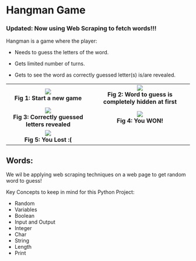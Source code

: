 # Hangman Game

### Updated: Now using Web Scraping to fetch words!!!  

Hangman is a game where the player:

* Needs to guess the letters of the word.

* Gets limited number of turns.

* Gets to see the word as correctly guessed letter(s) is/are revealed.

<table border=0>
  <tr>
    <td align="center">
      <img src="https://user-images.githubusercontent.com/32167236/97106632-f5faa500-16e8-11eb-9b3e-47a97d2019ff.png"><br/>
      <b><figcaption>Fig 1: Start a new game</figcaption></b>
    </td>
    <td align="center">
      <img src="https://user-images.githubusercontent.com/32167236/97106660-1591cd80-16e9-11eb-8057-6236c60d6e34.png"><br/>
      <b><figcaption>Fig 2: Word to guess is completely hidden at first</figcaption></b>
    </td>
  </tr>
  <tr>
    <td align="center">
      <img src="https://user-images.githubusercontent.com/32167236/97106690-2e9a7e80-16e9-11eb-89bd-f7c8988125f2.png"><br/>
      <b><figcaption>Fig 3: Correctly guessed letters revealed</figcaption></b>
    </td>
    <td align="center">
      <img src="https://user-images.githubusercontent.com/32167236/97106706-3e19c780-16e9-11eb-86ef-580e437c8cea.png"><br/>
      <b><figcaption>Fig 4: You WON!</figcaption></b>
    </td>
  </tr>
   <tr>
    <td align="center">
      <img src="https://user-images.githubusercontent.com/32167236/97106720-4eca3d80-16e9-11eb-9931-e9a7f89140e4.png"><br/>
      <b><figcaption>Fig 5: You Lost :(</figcaption></b>
    </td>
  </tr>
</table>

## Words:
We wil be applying web scraping techniques on a web page to get random word to guess!


Key Concepts to keep in mind for this Python Project:
* Random
* Variables
* Boolean
* Input and Output
* Integer
* Char
* String
* Length
* Print
